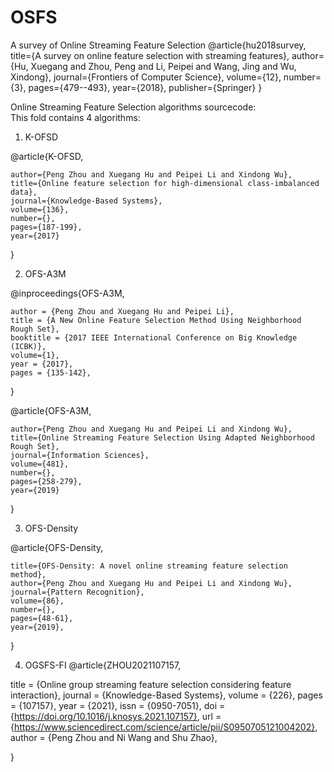 # OSFS
A survey of Online Streaming Feature Selection 
@article{hu2018survey,
  title={A survey on online feature selection with streaming features},
  author={Hu, Xuegang and Zhou, Peng and Li, Peipei and Wang, Jing and Wu, Xindong},
  journal={Frontiers of Computer Science},
  volume={12},
  number={3},
  pages={479--493},
  year={2018},
  publisher={Springer}
}

Online Streaming Feature Selection algorithms sourcecode:    
This fold contains 4 algorithms:

1) K-OFSD

@article{K-OFSD,

    author={Peng Zhou and Xuegang Hu and Peipei Li and Xindong Wu},   
    title={Online feature selection for high-dimensional class-imbalanced data},   
    journal={Knowledge-Based Systems},    
    volume={136},   
    number={},    
    pages={187-199},    
    year={2017}
    
}

2) OFS-A3M

@inproceedings{OFS-A3M,

    author = {Peng Zhou and Xuegang Hu and Peipei Li},  
    title = {A New Online Feature Selection Method Using Neighborhood Rough Set},    
    booktitle = {2017 IEEE International Conference on Big Knowledge (ICBK)},    
    volume={1},
    year = {2017},
    pages = {135-142},
    
} 

@article{OFS-A3M,

    author={Peng Zhou and Xuegang Hu and Peipei Li and Xindong Wu},
    title={Online Streaming Feature Selection Using Adapted Neighborhood Rough Set},
    journal={Information Sciences},
    volume={481},
    number={},
    pages={258-279},
    year={2019}
    
}

3) OFS-Density

@article{OFS-Density,  

    title={OFS-Density: A novel online streaming feature selection method},
    author={Peng Zhou and Xuegang Hu and Peipei Li and Xindong Wu},
    journal={Pattern Recognition},
    volume={86},
    number={},
    pages={48-61},
    year={2019},

}

4) OGSFS-FI
@article{ZHOU2021107157,

title = {Online group streaming feature selection considering feature interaction},
journal = {Knowledge-Based Systems},
volume = {226},
pages = {107157},
year = {2021},
issn = {0950-7051},
doi = {https://doi.org/10.1016/j.knosys.2021.107157},
url = {https://www.sciencedirect.com/science/article/pii/S0950705121004202},
author = {Peng Zhou and Ni Wang and Shu Zhao},

}
